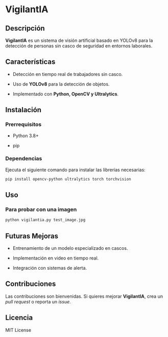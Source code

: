 VigilantIA
================

Descripción
-----------

**VigilantIA** es un sistema de visión artificial basado en YOLOv8 para la detección de personas sin casco de seguridad en entornos laborales.

Características
---------------

*   Detección en tiempo real de trabajadores sin casco.
    
*   Uso de **YOLOv8** para la detección de objetos.
    
*   Implementado con **Python, OpenCV y Ultralytics**.
    

Instalación
-----------

### Prerrequisitos

*   Python 3.8+
    
*   pip
    

### Dependencias

Ejecuta el siguiente comando para instalar las librerías necesarias:

```bash
pip install opencv-python ultralytics torch torchvision
```

Uso
---

### Para probar con una imagen

```bash
python vigilantia.py test_image.jpg
```

Futuras Mejoras
---------------

*   Entrenamiento de un modelo especializado en cascos.
    
*   Implementación en video en tiempo real.
    
*   Integración con sistemas de alerta.
    

Contribuciones
--------------

Las contribuciones son bienvenidas. Si quieres mejorar **VigilantIA**, crea un _pull request_ o reporta un _issue_.

Licencia
--------

MIT License
